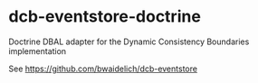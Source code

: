 # dcb-eventstore-doctrine

Doctrine DBAL adapter for the Dynamic Consistency Boundaries implementation

See https://github.com/bwaidelich/dcb-eventstore